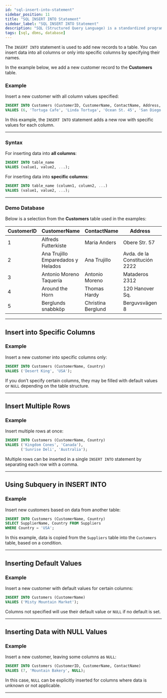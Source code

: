 ```yaml
---
id: "sql-insert-into-statement"
sidebar_position: 11
title: "SQL INSERT INTO Statement"
sidebar_label: "SQL INSERT INTO Statement"
description: "SQL (Structured Query Language) is a standardized programming language for managing and manipulating relational databases."
tags: [sql, dbms, database]
---
```


The `INSERT INTO` statement is used to add new records to a table. You can insert data into all columns or only into specific columns by specifying their names.

In the example below, we add a new customer record to the **Customers** table.

### Example

Insert a new customer with all column values specified:

```sql
INSERT INTO Customers (CustomerID, CustomerName, ContactName, Address, City, PostalCode, Country)
VALUES (6, 'Tortuga Cafe', 'Linda Tortuga', 'Ocean St. 45', 'San Diego', '92101', 'USA');
```

In this example, the `INSERT INTO` statement adds a new row with specific values for each column.

---

### Syntax

For inserting data into **all columns**:

```sql
INSERT INTO table_name
VALUES (value1, value2, ...);
```

For inserting data into **specific columns**:

```sql
INSERT INTO table_name (column1, column2, ...)
VALUES (value1, value2, ...);
```

---

### Demo Database

Below is a selection from the **Customers** table used in the examples:

| CustomerID | CustomerName                       | ContactName        | Address                       | City        | PostalCode | Country |
| ---------- | ---------------------------------- | ------------------ | ----------------------------- | ----------- | ---------- | ------- |
| 1          | Alfreds Futterkiste                | Maria Anders       | Obere Str. 57                 | Berlin      | 12209      | Germany |
| 2          | Ana Trujillo Emparedados y Helados | Ana Trujillo       | Avda. de la Constitución 2222 | México D.F. | 05021      | Mexico  |
| 3          | Antonio Moreno Taquería            | Antonio Moreno     | Mataderos 2312                | México D.F. | 05023      | Mexico  |
| 4          | Around the Horn                    | Thomas Hardy       | 120 Hanover Sq.               | London      | WA1 1DP    | UK      |
| 5          | Berglunds snabbköp                 | Christina Berglund | Berguvsvägen 8                | Luleå       | S-958 22   | Sweden  |

---

## Insert into Specific Columns

### Example

Insert a new customer into specific columns only:

```sql
INSERT INTO Customers (CustomerName, Country)
VALUES ('Desert King', 'USA');
```

If you don’t specify certain columns, they may be filled with default values or `NULL` depending on the table structure.

---

## Insert Multiple Rows

### Example

Insert multiple rows at once:

```sql
INSERT INTO Customers (CustomerName, Country)
VALUES ('Kingdom Cones', 'Canada'),
       ('Sunrise Deli', 'Australia');
```

Multiple rows can be inserted in a single `INSERT INTO` statement by separating each row with a comma.

---

## Using Subquery in INSERT INTO

### Example

Insert new customers based on data from another table:

```sql
INSERT INTO Customers (CustomerName, Country)
SELECT SupplierName, Country FROM Suppliers
WHERE Country = 'USA';
```

In this example, data is copied from the `Suppliers` table into the `Customers` table, based on a condition.

---

## Inserting Default Values

### Example

Insert a new customer with default values for certain columns:

```sql
INSERT INTO Customers (CustomerName)
VALUES ('Misty Mountain Market');
```

Columns not specified will use their default value or `NULL` if no default is set.

---

## Inserting Data with NULL Values

### Example

Insert a new customer, leaving some columns as `NULL`:

```sql
INSERT INTO Customers (CustomerID, CustomerName, ContactName)
VALUES (7, 'Mountain Bakery', NULL);
```

In this case, `NULL` can be explicitly inserted for columns where data is unknown or not applicable.

---
